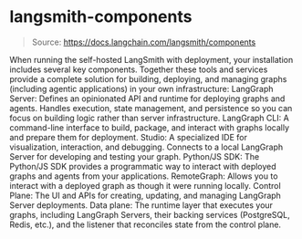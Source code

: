# langsmith-components

> Source: https://docs.langchain.com/langsmith/components

When running the self-hosted LangSmith with deployment, your installation includes several key components. Together these tools and services provide a complete solution for building, deploying, and managing graphs (including agentic applications) in your own infrastructure:
LangGraph Server: Defines an opinionated API and runtime for deploying graphs and agents. Handles execution, state management, and persistence so you can focus on building logic rather than server infrastructure.
LangGraph CLI: A command-line interface to build, package, and interact with graphs locally and prepare them for deployment.
Studio: A specialized IDE for visualization, interaction, and debugging. Connects to a local LangGraph Server for developing and testing your graph.
Python/JS SDK: The Python/JS SDK provides a programmatic way to interact with deployed graphs and agents from your applications.
RemoteGraph: Allows you to interact with a deployed graph as though it were running locally.
Control Plane: The UI and APIs for creating, updating, and managing LangGraph Server deployments.
Data plane: The runtime layer that executes your graphs, including LangGraph Servers, their backing services (PostgreSQL, Redis, etc.), and the listener that reconciles state from the control plane.